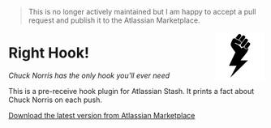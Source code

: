 <blockquote>
This is no longer actively maintained but I am happy to accept a pull request
and publish it to the Atlassian Marketplace.
</blockquote>

<img src="src/main/resources/images/hookIcon.png" alt="Lightning Fist of Fury" align="right" />

# Right Hook!

*Chuck Norris has the only hook you'll ever need*

This is a pre-receive hook plugin for Atlassian Stash. It prints a fact about Chuck Norris on each push.

[Download the latest version from Atlassian Marketplace](https://marketplace.atlassian.com/plugins/com.carolynvs.right-hook)
